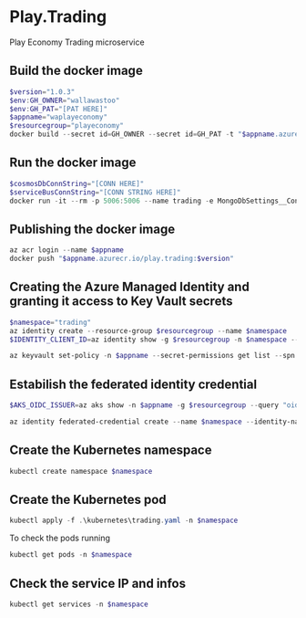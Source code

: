# Play.Trading
Play Economy Trading microservice

## Build the docker image
```powershell
$version="1.0.3"
$env:GH_OWNER="wallawastoo"
$env:GH_PAT="[PAT HERE]"
$appname="waplayeconomy"
$resourcegroup="playeconomy"
docker build --secret id=GH_OWNER --secret id=GH_PAT -t "$appname.azurecr.io/play.trading:$version" .
```

## Run the docker image
```powershell
$cosmosDbConnString="[CONN HERE]"
$serviceBusConnString="[CONN STRING HERE]"
docker run -it --rm -p 5006:5006 --name trading -e MongoDbSettings__ConnectionString=$cosmosDbConnString -e ServiceBusSettings__ConnectionString=$serviceBusConnString -e ServiceSettings__MessageBroker="SERVICEBUS" play.trading:$version
```

## Publishing the docker image
```powershell
az acr login --name $appname
docker push "$appname.azurecr.io/play.trading:$version"
```

## Creating the Azure Managed Identity and granting it access to Key Vault secrets
```powershell
$namespace="trading"
az identity create --resource-group $resourcegroup --name $namespace
$IDENTITY_CLIENT_ID=az identity show -g $resourcegroup -n $namespace --query clientId -otsv

az keyvault set-policy -n $appname --secret-permissions get list --spn $IDENTITY_CLIENT_ID
```

## Estabilish the federated identity credential
```powershell
$AKS_OIDC_ISSUER=az aks show -n $appname -g $resourcegroup --query "oidcIssuerProfile.issuerUrl" -otsv

az identity federated-credential create --name $namespace --identity-name $namespace --resource-group $resourcegroup --issuer $AKS_OIDC_ISSUER --subject "system:serviceaccount:${namespace}:${namespace}-serviceaccount"
```

## Create the Kubernetes namespace
```powershell
kubectl create namespace $namespace
```

## Create the Kubernetes pod
```powershell
kubectl apply -f .\kubernetes\trading.yaml -n $namespace
```

To check the pods running
```powershell
kubectl get pods -n $namespace
```

## Check the service IP and infos
```powershell
kubectl get services -n $namespace
```
